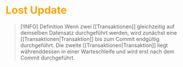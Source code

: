 # <font color = "orange">Lost Update</font>
>[!INFO] Definition
>Wenn zwei [[Transaktionen]] gleichzeitig auf demselben Datensatz durchgeführt werden, wird zunächst eine [[Transaktionen|Transaktion]] bis zum Commit endgültig durchgeführt. Die zweite [[Transaktionen|Transaktion]] liegt währenddessen in einer Warteschleife und wird erst nach dem Commit durchgeführt.

